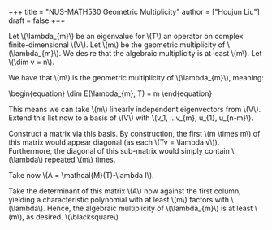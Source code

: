 +++
title = "NUS-MATH530 Geometric Multiplicity"
author = ["Houjun Liu"]
draft = false
+++

Let \\(\lambda\_{m}\\) be an eigenvalue for \\(T\\) an operator on complex finite-dimensional \\(V\\). Let \\(m\\) be the geometric multiplicity of \\(\lambda\_{m}\\). We desire that the algebraic multiplicity is at least \\(m\\). Let \\(\dim v = n\\).

We have that \\(m\\) is the geometric multiplicity of \\(\lambda\_{m}\\), meaning:

\begin{equation}
\dim E(\lambda\_{m}, T) =  m
\end{equation}

This means we can take \\(m\\) linearly independent eigenvectors from \\(V\\). Extend this list now to a basis of \\(V\\) with \\(v\_1, ...v\_{m}, u\_{1}, u\_{n-m}\\).

Construct a matrix via this basis. By construction, the first \\(m \times m\\) of this matrix would appear diagonal (as each \\(Tv = \lambda v\\)). Furthermore, the diagonal of this sub-matrix would simply contain \\(\lambda\\) repeated \\(m\\) times.

Take now \\(A = \mathcal{M}(T)-\lambda I\\).

Take the determinant of this matrix \\(A\\) now against the first column, yielding a characteristic polynomial with at least \\(m\\) factors with \\(\lambda\\). Hence, the algebraic multiplicity of \\(\lambda\_{m}\\) is at least \\(m\\), as desired. \\(\blacksquare\\)
